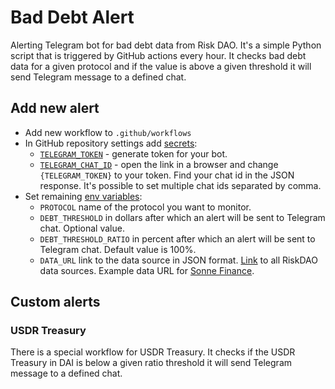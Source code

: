 # Bad Debt Alert

Alerting Telegram bot for bad debt data from Risk DAO. It's a simple Python script that is triggered by GitHub actions every hour. It checks bad debt data for a given protocol and if the value is above a given threshold it will send Telegram message to a defined chat.

## Add new alert

- Add new workflow to `.github/workflows`
- In GitHub repository settings add [secrets](.github/workflows/sonne-bad-debt.yml#L23):
    - [`TELEGRAM_TOKEN`](https://core.telegram.org/bots/tutorial#obtain-your-bot-token) - generate token for your bot.
    - [`TELEGRAM_CHAT_ID`](https://api.telegram.org/bot{TELEGRAM_TOKEN}/getUpdates) - open the link in a browser and change `{TELEGRAM_TOKEN}` to your token. Find your chat id in the JSON response. It's possible to set multiple chat ids separated by comma.
- Set remaining [env variables](.github/workflows/bad-debt-alert.yml#L25):
    - `PROTOCOL` name of the protocol you want to monitor.
    - `DEBT_THRESHOLD` in dollars after which an alert will be sent to Telegram chat. Optional value.
    - `DEBT_THRESHOLD_RATIO` in percent after which an alert will be sent to Telegram chat. Default value is 100%.
    - `DATA_URL` link to the data source in JSON format. [Link](https://github.com/Risk-DAO/simulation-results/tree/main/bad-debt/latest) to all RiskDAO data sources. Example data URL for [Sonne Finance](https://raw.githubusercontent.com/Risk-DAO/simulation-results/main/bad-debt/latest/optimism_sonne.json).

## Custom alerts

### USDR Treasury

There is a special workflow for USDR Treasury. It checks if the USDR Treasury in DAI is below a given ratio threshold it will send Telegram message to a defined chat.

